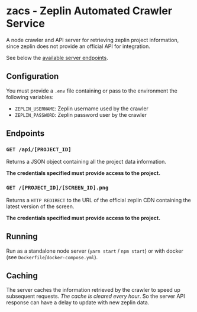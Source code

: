 # zacs - Zeplin Automated Crawler Service

A node crawler and API server for retrieving zeplin project information, since zeplin does not provide an official API for integration.

See below the [available server endpoints](#endpoints).

## Configuration

You must provide a `.env` file containing or pass to the environment the following variables:

- `ZEPLIN_USERNAME`: Zeplin username used by the crawler
- `ZEPLIN_PASSWORD`: Zeplin password user by the crawler

## Endpoints

### `GET /api/[PROJECT_ID]`

Returns a JSON object containing all the project data information.

**The credentials specified must provide access to the project.**

### `GET /[PROJECT_ID]/[SCREEN_ID].png`

Returns a `HTTP REDIRECT` to the URL of the official zeplin CDN containing the latest version of the screen.

**The credentials specified must provide access to the project.**

## Running

Run as a standalone node server (`yarn start` / `npm start`) or with docker (see `Dockerfile`/`docker-compose.yml`).

## Caching

The server caches the information retrieved by the crawler to speed up subsequent requests. _The cache is cleared every hour_. So the server API response can have a delay to update with new zeplin data.
